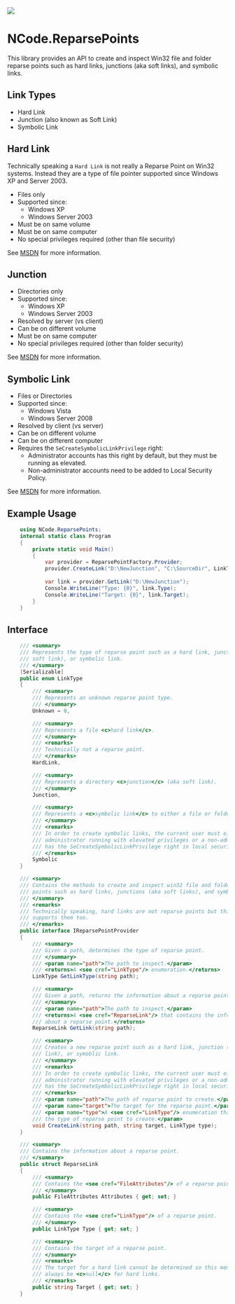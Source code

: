 <a href="https://teamcity.bixbots.com/viewType.html?buildTypeId=NCodeReparsePoints_Build&guest=1" target="_blank">
  <img src="https://img.shields.io/teamcity/https/teamcity.bixbots.com/s/NCodeReparsePoints_Build.svg?label=TeamCity" />
</a>

# NCode.ReparsePoints

This library provides an API to create and inspect Win32 file and folder reparse points such as hard links, junctions (aka soft links), and symbolic links.

## Link Types

* Hard Link
* Junction (also known as Soft Link)
* Symbolic Link

## Hard Link

Technically speaking a `Hard Link` is not really a Reparse Point on Win32 systems. Instead they are a type of file pointer supported since Windows XP and Server 2003.

* Files only
* Supported since:
	* Windows XP
	* Windows Server 2003
* Must be on same volume
* Must be on same computer
* No special privileges required (other than file security)

See [MSDN](https://msdn.microsoft.com/en-us/library/windows/desktop/aa365006.aspx) for more information.

## Junction

* Directories only
* Supported since:
	* Windows XP
	* Windows Server 2003
* Resolved by server (vs client)
* Can be on different volume
* Must be on same computer
* No special privileges required (other than folder security)

See [MSDN](https://msdn.microsoft.com/en-us/library/windows/desktop/aa365006.aspx) for more information.

## Symbolic Link

* Files or Directories
* Supported since:
	* Windows Vista
	* Windows Server 2008
* Resolved by client (vs server)
* Can be on different volume
* Can be on different computer
* Requires the `SeCreateSymbolicLinkPrivilege` right:
	* Administrator accounts has this right by default, but they must be running as elevated.
	* Non-administrator accounts need to be added to Local Security Policy.

See [MSDN](https://msdn.microsoft.com/en-us/library/windows/desktop/aa365680.aspx) for more information.

## Example Usage
````csharp
	using NCode.ReparsePoints;
	internal static class Program
	{
		private static void Main()
		{
		    var provider = ReparsePointFactory.Provider;
		    provider.CreateLink("D:\NewJunction", "C:\SourceDir", LinkType.Junction);
		
		    var link = provider.GetLink("D:\NewJunction");
		    Console.WriteLine("Type: {0}", link.Type);
		    Console.WriteLine("Target: {0}", link.Target);
		}
	}
````
## Interface
````csharp
	/// <summary>
	/// Represents the type of reparse point such as a hard link, junction (aka
	/// soft link), or symbolic link.
	/// </summary>
	[Serializable]
	public enum LinkType
	{
		/// <summary>
		/// Represents an unknown reparse point type.
		/// </summary>
		Unknown = 0,

		/// <summary>
		/// Represents a file <c>hard link</c>.
		/// </summary>
		/// <remarks>
		/// Technically not a reparse point.
		/// </remarks>
		HardLink,

		/// <summary>
		/// Represents a directory <c>junction</c> (aka soft link).
		/// </summary>
		Junction,

		/// <summary>
		/// Represents a <c>symbolic link</c> to either a file or folder.
		/// </summary>
		/// <remarks>
		/// In order to create symbolic links, the current user must either be an
		/// administrator running with elevated privileges or a non-admin user that
		/// has the SeCreateSymbolicLinkPrivilege right in local security policy.
		/// </remarks>
		Symbolic
	}

	/// <summary>
	/// Contains the methods to create and inspect win32 file and folder reparse
	/// points such as hard links, junctions (aka soft links), and symbolic links.
	/// </summary>
	/// <remarks>
	/// Technically speaking, hard links are not reparse points but this library
	/// supports them too.
	/// </remarks>
	public interface IReparsePointProvider
	{
		/// <summary>
		/// Given a path, determines the type of reparse point.
		/// </summary>
		/// <param name="path">The path to inspect.</param>
		/// <returns>A <see cref="LinkType"/> enumeration.</returns>
		LinkType GetLinkType(string path);

		/// <summary>
		/// Given a path, returns the information about a reparse point.
		/// </summary>
		/// <param name="path">The path to inspect.</param>
		/// <returns>A <see cref="ReparseLink"/> that contains the information
		/// about a reparse point.</returns>
		ReparseLink GetLink(string path);

		/// <summary>
		/// Creates a new reparse point such as a hard link, junction (aka soft
		/// link), or symoblic link.
		/// </summary>
		/// <remarks>
		/// In order to create symbolic links, the current user must either be an
		/// administrator running with elevated privileges or a non-admin user that
		/// has the SeCreateSymbolicLinkPrivilege right in local security policy.
		/// </remarks>
		/// <param name="path">The path of reparse point to create.</param>
		/// <param name="target">The target for the reparse point.</param>
		/// <param name="type">A <see cref="LinkType"/> enumeration that specifies
		/// the type of reparse point to create.</param>
		void CreateLink(string path, string target, LinkType type);
	}

	/// <summary>
	/// Contains the information about a reparse point.
	/// </summary>
	public struct ReparseLink
	{
		/// <summary>
		/// Contains the <see cref="FileAttributes"/> of a reparse point.
		/// </summary>
		public FileAttributes Attributes { get; set; }

		/// <summary>
		/// Contains the <see cref="LinkType"/> of a reparse point.
		/// </summary>
		public LinkType Type { get; set; }

		/// <summary>
		/// Contains the target of a reparse point.
		/// </summary>
		/// <remarks>
		/// The target for a hard link cannot be determined so this member will
		/// always be <c>null</c> for hard links.
		/// </remarks>
		public string Target { get; set; }
	}
````

